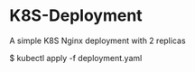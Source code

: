 # K8S-Deployment
A simple K8S Nginx deployment with 2 replicas

$ kubectl apply -f deployment.yaml


